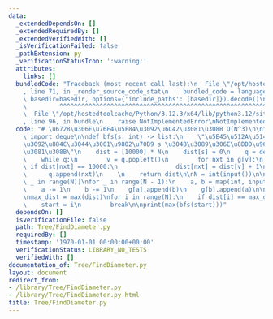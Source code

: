```yaml
---
data:
  _extendedDependsOn: []
  _extendedRequiredBy: []
  _extendedVerifiedWith: []
  _isVerificationFailed: false
  _pathExtension: py
  _verificationStatusIcon: ':warning:'
  attributes:
    links: []
  bundledCode: "Traceback (most recent call last):\n  File \"/opt/hostedtoolcache/Python/3.12.3/x64/lib/python3.12/site-packages/onlinejudge_verify/documentation/build.py\"\
    , line 71, in _render_source_code_stat\n    bundled_code = language.bundle(stat.path,\
    \ basedir=basedir, options={'include_paths': [basedir]}).decode()\n          \
    \         ^^^^^^^^^^^^^^^^^^^^^^^^^^^^^^^^^^^^^^^^^^^^^^^^^^^^^^^^^^^^^^^^^^^^^^^^^^^^^^^^^\n\
    \  File \"/opt/hostedtoolcache/Python/3.12.3/x64/lib/python3.12/site-packages/onlinejudge_verify/languages/python.py\"\
    , line 96, in bundle\n    raise NotImplementedError\nNotImplementedError\n"
  code: "# \u6728\u306E\u76F4\u5F84\u3092\u6C42\u3081\u308B O(N^3)\n\nfrom collections\
    \ import deque\n\ndef bfs(s: int) -> list:\n    \"\u5E45\u512A\u5148\u63A2\u7D22\
    \u3092\u884C\u3044\u3001\u9802\u70B9 s \u304B\u3089\u306E\u8DDD\u96E2\u3092\u6C42\
    \u3081\u308B\"\n    dist = [10000] * N\n    dist[s] = 0\n    q = deque([s])\n\
    \    while q:\n        v = q.popleft()\n        for nxt in g[v]:\n           \
    \ if dist[nxt] == 10000:\n                dist[nxt] = dist[v] + 1\n          \
    \      q.append(nxt)\n    \n    return dist\n\nN = int(input())\n\ng = [[] for\
    \ _ in range(N)]\nfor _ in range(N - 1):\n    a, b = map(int, input().split())\n\
    \    a -= 1\n    b -= 1\n    g[a].append(b)\n    g[b].append(a)\n\n\ndist = bfs(0)\n\
    \nmax_dist = max(dist)\nfor i in range(N):\n    if dist[i] == max_dist:\n    \
    \    start = i\n        break\n\nprint(max(bfs(start)))"
  dependsOn: []
  isVerificationFile: false
  path: Tree/FindDiameter.py
  requiredBy: []
  timestamp: '1970-01-01 00:00:00+00:00'
  verificationStatus: LIBRARY_NO_TESTS
  verifiedWith: []
documentation_of: Tree/FindDiameter.py
layout: document
redirect_from:
- /library/Tree/FindDiameter.py
- /library/Tree/FindDiameter.py.html
title: Tree/FindDiameter.py
---
```


